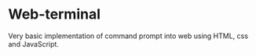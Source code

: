 # Web-terminal
Very basic implementation of command prompt into web using HTML, css and JavaScript.
